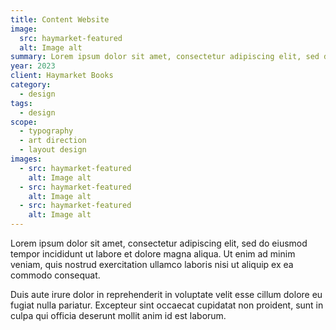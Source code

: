 ```yaml
---
title: Content Website
image:
  src: haymarket-featured
  alt: Image alt
summary: Lorem ipsum dolor sit amet, consectetur adipiscing elit, sed do eiusmod tempor incididunt ut labore et dolore magna aliqua.
year: 2023
client: Haymarket Books
category:
  - design
tags:
  - design
scope:
  - typography
  - art direction
  - layout design
images:
  - src: haymarket-featured
    alt: Image alt
  - src: haymarket-featured
    alt: Image alt
  - src: haymarket-featured
    alt: Image alt
---
```


Lorem ipsum dolor sit amet, consectetur adipiscing elit, sed do eiusmod tempor incididunt ut labore et dolore magna aliqua. Ut enim ad minim veniam, quis nostrud exercitation ullamco laboris nisi ut aliquip ex ea commodo consequat.

Duis aute irure dolor in reprehenderit in voluptate velit esse cillum dolore eu fugiat nulla pariatur. Excepteur sint occaecat cupidatat non proident, sunt in culpa qui officia deserunt mollit anim id est laborum.
